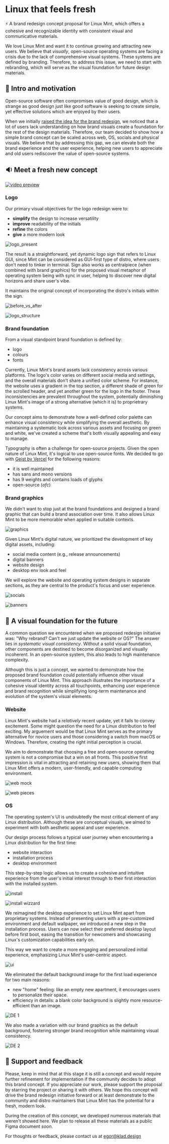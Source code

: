 # Linux that feels fresh

⚡️ A brand redesign concept proposal for Linux Mint, which offers a cohesive and recognizable identity with consistent visual and communicative materials.

We love Linux Mint and want it to continue growing and attracting new users. We believe that _visually_, open-source operating systems are facing a crisis due to the lack of comprehensive visual systems. These systems are defined by branding. Therefore, to address this issue, we need to start with rebranding, which will serve as the visual foundation for future design materials.

## 🤔 Intro and motivation

Open-source software often compromises value of good design, which is strange as good design just like good software is seeking to create simple, yet effective solutions which are enjoyed by their users.

When we initially [raised the idea for the brand redesign](https://github.com/orgs/linuxmint/discussions/36), we noticed that a lot of users lack understanding on how brand visuals create a foundation for the rest of the design materials. Therefore, our team decided to show how a simple brand concept can be scaled across web, OS, socials and physical visuals. We believe that by addressing this gap, we can elevate both the brand experience and the user experience, helping new users to appreciate and old users rediscover the value of open-source systems.

## 🔉 Meet a fresh new concept

[![video preview](https://github.com/user-attachments/assets/154604a2-d325-48a8-809b-4e0bb8f480f6)](https://vimeo.com/986963350)

### Logo

Our primary visual objectives for the logo redesign were to:
- **simplify** the design to increase versatility
- **improve** readability of the initials
- **refine** the colors
- **give** a more modern look

![logo_present](https://github.com/user-attachments/assets/b9f70688-6d66-47be-b04c-f9840c86fc40)

The result is a straightforward, yet dynamic logo sign that refers to Linux GUI, since Mint can be considered as GUI-first type of distro, where users don't need to tinker in terminal. Sign also works as centralpiece (when combined with brand graphics) for the proposed visual metaphor of operating system being with sync in user, helping to discover new digital horizons and share user's vibe. 

It maintains the original concept of incorporating the distro's initials within the sign.

![before_vs_after](https://github.com/user-attachments/assets/b1a749b0-f011-45ef-a276-2af7dddd3aeb)

![logo_structure](https://github.com/user-attachments/assets/f53761ac-a5bf-4368-984d-2ae1285c9303)


### Brand foundation

From a visual standpoint brand foundation is defined by:
- logo
- colours
- fonts

Currently, Linux Mint's brand assets lack consistency across various platforms. The logo's color varies on different social media and settings, and the overall materials don't share a unified color scheme. For instance, the website uses a gradient in the top section, a different shade of green for the scrolled header, and yet another green for the logo in the footer. These inconsistencies are prevalent throughout the system, potentially diminishing Linux Mint's image of a strong alternative (which it is) to proprietrary systems.

Our concept aims to demonstrate how a well-defined color palette can enhance visual consistency while simplifying the overall aesthetic. By maintaining a systematic look across various assets and focusing on green and white, we've created a scheme that's both visually appealing and easy to manage.

Typography is often a challenge for open-source projects. Given the open nature of Linux Mint, it's logical to use open-source fonts. We decided to go with [Geist by Vercel](https://vercel.com/font) for the following reasons:
- it is well maintained
- has sans and mono versions
- has 9 weights and contains loads of glyphs
- open-source (_ofc_)

### Brand graphics

We didn't want to stop just at the brand foundations and designed a brand graphic that can build a brand association over time. It also allows Linux Mint to be more memorable when applied in suitable contexts.

![graphics](https://github.com/user-attachments/assets/c28b80bd-41b0-435f-b9f4-effbc16ad87d)

Given Linux Mint's digital nature, we prioritized the development of key digital assets, including:
- social media content (e.g., release announcements)
- digital banners
- website design
- desktop env look and feel

We will explore the website and operating system designs in separate sections, as they are central to the product's focus and user experience.

![socials](https://github.com/user-attachments/assets/cc4d5885-63a8-40f8-bf0b-647f9328c404)

![banners](https://github.com/user-attachments/assets/4cffb8c1-8a0a-4efb-b1bf-368c23a1f65d)


## 👀 A visual foundation for the future

A common question we encountered when we proposed redesign initiative was: "Why rebrand? Can't we just update the website or OS?" The answer lies in _systematic visual consistency_. Without a solid visual foundation, other components are destined to become disorganized and visually incoherent. In an open-source system, this also leads to high maintenance complexity.

Although this is just a concept, we wanted to demonstrate how the proposed brand foundation could potentially influence other visual components of Linux Mint. This approach illustrates the importance of a cohesive visual identity across all touchpoints, enhancing user experience and brand recognition while simplifying long-term maintenance and evolution of the system's visual elements.

### Website

Linux Mint's website had a _relatively_ recent update, yet it fails to convey excitement. Some might question the need for a Linux distribution to feel exciting. My arguement would be that Linux Mint serves as the primary alternative for novice users and those considering a switch from macOS or Windows. Therefore, creating the right initial perception is crucial. 

We aim to demonstrate that choosing a free and open-source operating system is not a compromise but a win on all fronts. This positive first impression is vital in attracting and retaining new users, showing them that Linux Mint offers a modern, user-friendly, and capable computing environment.

![web mock](https://github.com/user-attachments/assets/5c2421e8-f69b-4e94-a4cf-cc78089d6bc4)

![web pieces](https://github.com/user-attachments/assets/6c096a64-d73a-4ce2-98d3-7c54bca08879)


### OS

The operating system's UI is undoubtedly the most critical element of any Linux distribution. Although these are conceptual visuals, we aimed to experiment with both aesthetic appeal and user experience.

Our design process follows a typical user journey when encountering a Linux distribution for the first time:
- website interaction
- installation process
- desktop environment

This step-by-step logic allows us to create a cohesive and intuitive experience from the user's initial interest through to their first interaction with the installed system.

![install](https://github.com/user-attachments/assets/b4d2a2c7-26ee-441f-a8e0-a552d41e314f)

![install wizzard](https://github.com/user-attachments/assets/497f926c-3f34-413d-bd0a-23438408d0fc)

We reimagined the desktop experience to set Linux Mint apart from proprietary systems. Instead of presenting users with a pre-customized environment and default wallpaper, we introduced a new step in the installation process. Users can now select their preferred desktop layout before first boot, easing the transition for newcomers and showcasing Linux's customization capabilities early on.

This way we want to create a more engaging and personalized initial experience, emphasizing Linux Mint's user-centric aspect.

![ui](https://github.com/user-attachments/assets/17eba0d0-959e-4eca-9cc0-7c2fd31d12b1)

We eliminated the default background image for the first load experience for two main reasons:
- new "home" feeling: like an empty new apartment, it encourages users to personalize their space.
- efficiency in details: a blank color background is slightly more resource-efficient than an image.

![DE 1](https://github.com/user-attachments/assets/877e8b13-de64-457c-867e-cb775183d878)

We also made a variation with our brand graphics as the default background, fostering stronger brand recognition while maintaining visual consistency.

![DE 2](https://github.com/user-attachments/assets/40e6a129-39d3-423d-98bc-929edaea2b7c)


## 🙌 Support and feedback

Please, keep in mind that at this stage it is still a concept and would require further refinement for implementation if the community decides to adopt this brand concept. If you appreciate our work, please support the proposal by starring the project or sharing it with others. We hope this concept will drive the brand redesign initiative forward or at least demonstrate to the community and distro maintainers that Linux Mint has the potential for a fresh, modern look.

During the creation of this concept, we developed numerous materials that weren't showed here. We plan to release all these materials as a public Figma document _soon_.

For thoughts or feedback, please contact us at egor@klad.design 
